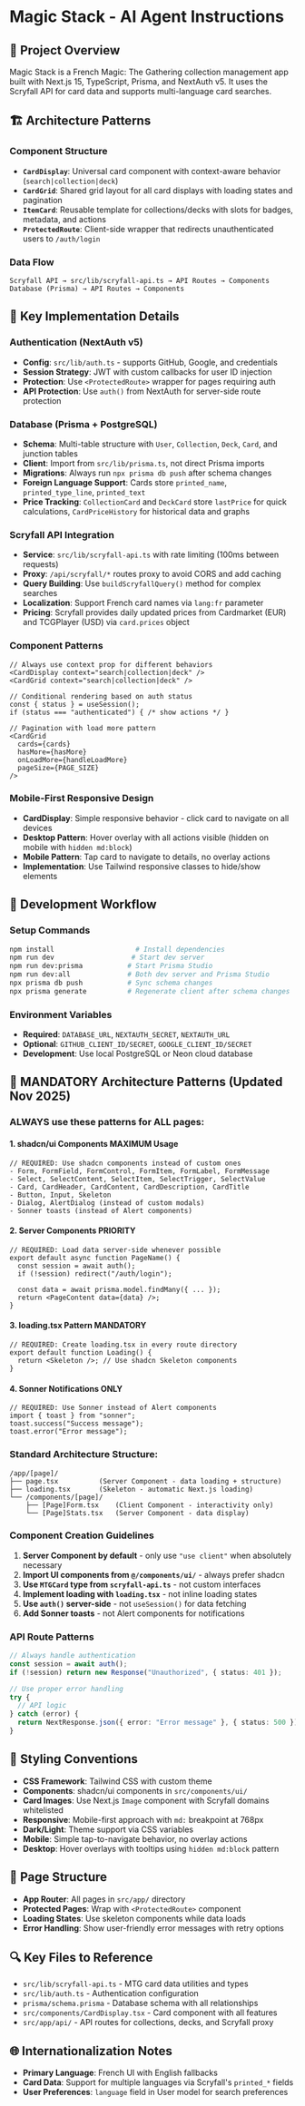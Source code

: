 # Magic Stack - AI Agent Instructions

## 🎯 Project Overview

Magic Stack is a French Magic: The Gathering collection management app built with Next.js 15, TypeScript, Prisma, and NextAuth v5. It uses the Scryfall API for card data and supports multi-language card searches.

## 🏗️ Architecture Patterns

### Component Structure

- **`CardDisplay`**: Universal card component with context-aware behavior (`search|collection|deck`)
- **`CardGrid`**: Shared grid layout for all card displays with loading states and pagination
- **`ItemCard`**: Reusable template for collections/decks with slots for badges, metadata, and actions
- **`ProtectedRoute`**: Client-side wrapper that redirects unauthenticated users to `/auth/login`

### Data Flow

```
Scryfall API → src/lib/scryfall-api.ts → API Routes → Components
Database (Prisma) → API Routes → Components
```

## 🔧 Key Implementation Details

### Authentication (NextAuth v5)

- **Config**: `src/lib/auth.ts` - supports GitHub, Google, and credentials
- **Session Strategy**: JWT with custom callbacks for user ID injection
- **Protection**: Use `<ProtectedRoute>` wrapper for pages requiring auth
- **API Protection**: Use `auth()` from NextAuth for server-side route protection

### Database (Prisma + PostgreSQL)

- **Schema**: Multi-table structure with `User`, `Collection`, `Deck`, `Card`, and junction tables
- **Client**: Import from `src/lib/prisma.ts`, not direct Prisma imports
- **Migrations**: Always run `npx prisma db push` after schema changes
- **Foreign Language Support**: Cards store `printed_name`, `printed_type_line`, `printed_text`
- **Price Tracking**: `CollectionCard` and `DeckCard` store `lastPrice` for quick calculations, `CardPriceHistory` for historical data and graphs

### Scryfall API Integration

- **Service**: `src/lib/scryfall-api.ts` with rate limiting (100ms between requests)
- **Proxy**: `/api/scryfall/*` routes proxy to avoid CORS and add caching
- **Query Building**: Use `buildScryfallQuery()` method for complex searches
- **Localization**: Support French card names via `lang:fr` parameter
- **Pricing**: Scryfall provides daily updated prices from Cardmarket (EUR) and TCGPlayer (USD) via `card.prices` object

### Component Patterns

```tsx
// Always use context prop for different behaviors
<CardDisplay context="search|collection|deck" />
<CardGrid context="search|collection|deck" />

// Conditional rendering based on auth status
const { status } = useSession();
if (status === "authenticated") { /* show actions */ }

// Pagination with load more pattern
<CardGrid
  cards={cards}
  hasMore={hasMore}
  onLoadMore={handleLoadMore}
  pageSize={PAGE_SIZE}
/>
```

### Mobile-First Responsive Design

- **CardDisplay**: Simple responsive behavior - click card to navigate on all devices
- **Desktop Pattern**: Hover overlay with all actions visible (hidden on mobile with `hidden md:block`)
- **Mobile Pattern**: Tap card to navigate to details, no overlay actions
- **Implementation**: Use Tailwind responsive classes to hide/show elements

## 🚀 Development Workflow

### Setup Commands

```bash
npm install                    # Install dependencies
npm run dev                   # Start dev server
npm run dev:prisma           # Start Prisma Studio
npm run dev:all              # Both dev server and Prisma Studio
npx prisma db push           # Sync schema changes
npx prisma generate          # Regenerate client after schema changes
```

### Environment Variables

- **Required**: `DATABASE_URL`, `NEXTAUTH_SECRET`, `NEXTAUTH_URL`
- **Optional**: `GITHUB_CLIENT_ID/SECRET`, `GOOGLE_CLIENT_ID/SECRET`
- **Development**: Use local PostgreSQL or Neon cloud database

## 🎯 **MANDATORY Architecture Patterns** (Updated Nov 2025)

### **ALWAYS use these patterns for ALL pages:**

#### 1. **shadcn/ui Components MAXIMUM Usage**

```tsx
// REQUIRED: Use shadcn components instead of custom ones
- Form, FormField, FormControl, FormItem, FormLabel, FormMessage
- Select, SelectContent, SelectItem, SelectTrigger, SelectValue
- Card, CardHeader, CardContent, CardDescription, CardTitle
- Button, Input, Skeleton
- Dialog, AlertDialog (instead of custom modals)
- Sonner toasts (instead of Alert components)
```

#### 2. **Server Components PRIORITY**

```tsx
// REQUIRED: Load data server-side whenever possible
export default async function PageName() {
  const session = await auth();
  if (!session) redirect("/auth/login");

  const data = await prisma.model.findMany({ ... });
  return <PageContent data={data} />;
}
```

#### 3. **loading.tsx Pattern MANDATORY**

```tsx
// REQUIRED: Create loading.tsx in every route directory
export default function Loading() {
  return <Skeleton />; // Use shadcn Skeleton components
}
```

#### 4. **Sonner Notifications ONLY**

```tsx
// REQUIRED: Use Sonner instead of Alert components
import { toast } from "sonner";
toast.success("Success message");
toast.error("Error message");
```

### **Standard Architecture Structure:**

```
/app/[page]/
├── page.tsx          (Server Component - data loading + structure)
├── loading.tsx       (Skeleton - automatic Next.js loading)
└── /components/[page]/
    ├── [Page]Form.tsx    (Client Component - interactivity only)
    └── [Page]Stats.tsx   (Server Component - data display)
```

### Component Creation Guidelines

1. **Server Component by default** - only use `"use client"` when absolutely necessary
2. **Import UI components from `@/components/ui/`** - always prefer shadcn
3. **Use `MTGCard` type from `scryfall-api.ts`** - not custom interfaces
4. **Implement loading with `loading.tsx`** - not inline loading states
5. **Use `auth()` server-side** - not `useSession()` for data fetching
6. **Add Sonner toasts** - not Alert components for notifications

### API Route Patterns

```typescript
// Always handle authentication
const session = await auth();
if (!session) return new Response("Unauthorized", { status: 401 });

// Use proper error handling
try {
  // API logic
} catch (error) {
  return NextResponse.json({ error: "Error message" }, { status: 500 });
}
```

## 🎨 Styling Conventions

- **CSS Framework**: Tailwind CSS with custom theme
- **Components**: shadcn/ui components in `src/components/ui/`
- **Card Images**: Use Next.js `Image` component with Scryfall domains whitelisted
- **Responsive**: Mobile-first approach with `md:` breakpoint at 768px
- **Dark/Light**: Theme support via CSS variables
- **Mobile**: Simple tap-to-navigate behavior, no overlay actions
- **Desktop**: Hover overlays with tooltips using `hidden md:block` pattern

## 📱 Page Structure

- **App Router**: All pages in `src/app/` directory
- **Protected Pages**: Wrap with `<ProtectedRoute>` component
- **Loading States**: Use skeleton components while data loads
- **Error Handling**: Show user-friendly error messages with retry options

## 🔍 Key Files to Reference

- `src/lib/scryfall-api.ts` - MTG card data utilities and types
- `src/lib/auth.ts` - Authentication configuration
- `prisma/schema.prisma` - Database schema with all relationships
- `src/components/CardDisplay.tsx` - Card component with all features
- `src/app/api/` - API routes for collections, decks, and Scryfall proxy

## 🌐 Internationalization Notes

- **Primary Language**: French UI with English fallbacks
- **Card Data**: Support for multiple languages via Scryfall's `printed_*` fields
- **User Preferences**: `language` field in User model for search preferences
